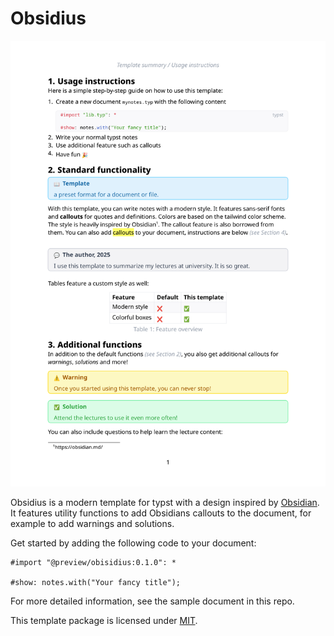 # Obsidius

![Preview of Obsidius](./sample/sample.png)

Obsidius is a modern template for typst with a design inspired by [Obsidian](https://obsidian.md). 
It features utility functions to add Obsidians callouts to the document, for example to add warnings and solutions.

Get started by adding the following code to your document:

```typst
#import "@preview/obisidius:0.1.0": *

#show: notes.with("Your fancy title");
```

For more detailed information, see the sample document in this repo.

This template package is licensed under [MIT](https://opensource.org/license/mit).
